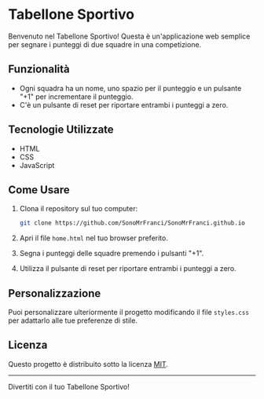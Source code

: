 # Tabellone Sportivo

Benvenuto nel Tabellone Sportivo! Questa è un'applicazione web semplice per segnare i punteggi di due squadre in una competizione.

## Funzionalità

- Ogni squadra ha un nome, uno spazio per il punteggio e un pulsante "+1" per incrementare il punteggio.
- C'è un pulsante di reset per riportare entrambi i punteggi a zero.

## Tecnologie Utilizzate

- HTML
- CSS
- JavaScript

## Come Usare

1. Clona il repository sul tuo computer:

    ```bash
    git clone https://github.com/SonoMrFranci/SonoMrFranci.github.io
    ```

2. Apri il file `home.html` nel tuo browser preferito.

3. Segna i punteggi delle squadre premendo i pulsanti "+1".

4. Utilizza il pulsante di reset per riportare entrambi i punteggi a zero.

## Personalizzazione

Puoi personalizzare ulteriormente il progetto modificando il file `styles.css` per adattarlo alle tue preferenze di stile.

## Licenza

Questo progetto è distribuito sotto la licenza [MIT](LICENSE).

---

Divertiti con il tuo Tabellone Sportivo!
